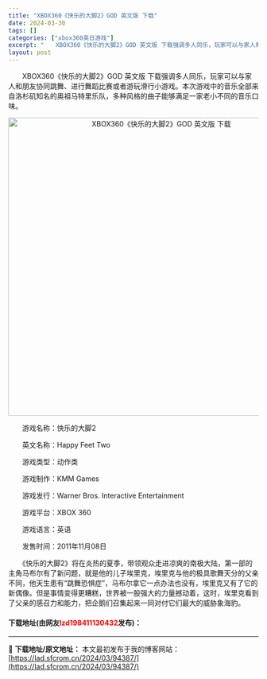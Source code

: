 ```yaml
---
title: "XBOX360《快乐的大脚2》GOD 英文版 下载"
date: 2024-03-30
tags: []
categories: ["xbox360英日游戏"]
excerpt: "　　XBOX360《快乐的大脚2》GOD 英文版 下载强调多人同乐，玩家可以与家人和朋友协同跳舞、进行舞蹈比赛或者游玩滑行小游戏。本次游戏中的音乐全部来自洛杉矶知名的奥祖马特里乐队，多种风格的曲子能够满足一家老小不同的音乐口味。 　　游戏名称：快乐的大脚2 　　英文名称：Happy Feet Two&hellip;"
layout: post
---
```


 <p>　　XBOX360《快乐的大脚2》GOD 英文版 下载强调多人同乐，玩家可以与家人和朋友协同跳舞、进行舞蹈比赛或者游玩滑行小游戏。本次游戏中的音乐全部来自洛杉矶知名的奥祖马特里乐队，多种风格的曲子能够满足一家老小不同的音乐口味。</p> <p align="center"><img align="" border="0" src="https://lad.sfcrom.cn/wp-content/uploads/2024/03/20240330_6607df6654a3a.webp" width="600" alt="XBOX360《快乐的大脚2》GOD 英文版 下载" /></p> <p>　　游戏名称：快乐的大脚2</p> <p>　　英文名称：Happy Feet Two</p> <p>　　游戏类型：动作类</p> <p>　　游戏制作：KMM Games</p> <p>　　游戏发行：Warner Bros. Interactive Entertainment</p> <p>　　游戏平台：XBOX 360</p> <p>　　游戏语言：英语</p> <p>　　发售时间：2011年11月08日</p> <p>　　《快乐的大脚2》将在炎热的夏季，带领观众走进凉爽的南极大陆，第一部的主角马布尔有了新问题，就是他的儿子埃里克，埃里克与他的极具歌舞天分的父亲不同，他天生患有&ldquo;跳舞恐惧症&rdquo;，马布尔拿它一点办法也没有，埃里克又有了它的新偶像。但是事情变得更糟糕，世界被一股强大的力量撼动着，这时，埃里克看到了父亲的感召力和能力，把企鹅们召集起来一同对付它们最大的威胁象海豹。</p> <p><h4>下载地址(由网友<font color="red">lzd198411130432</font>发布)：</h4></p> 

---
📖 **下载地址/原文地址：** 本文最初发布于我的博客网站：[https://lad.sfcrom.cn/2024/03/94387/](https://lad.sfcrom.cn/2024/03/94387/)
